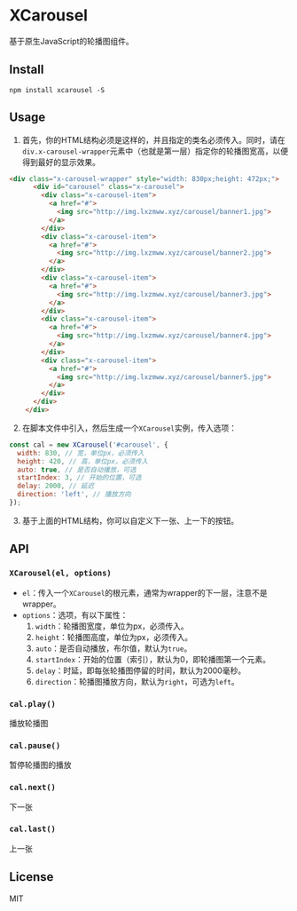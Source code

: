 # XCarousel
基于原生JavaScript的轮播图组件。

## Install
```
npm install xcarousel -S
```

## Usage
1. 首先，你的HTML结构必须是这样的，并且指定的类名必须传入。同时，请在`div.x-carousel-wrapper`元素中（也就是第一层）指定你的轮播图宽高，以便得到最好的显示效果。
```html
<div class="x-carousel-wrapper" style="width: 830px;height: 472px;">
      <div id="carousel" class="x-carousel">
        <div class="x-carousel-item">
          <a href="#">
            <img src="http://img.lxzmww.xyz/carousel/banner1.jpg">
          </a>
        </div>
        <div class="x-carousel-item">
          <a href="#">
            <img src="http://img.lxzmww.xyz/carousel/banner2.jpg">
          </a>
        </div>
        <div class="x-carousel-item">
          <a href="#">
            <img src="http://img.lxzmww.xyz/carousel/banner3.jpg">
          </a>
        </div>
        <div class="x-carousel-item">
          <a href="#">
            <img src="http://img.lxzmww.xyz/carousel/banner4.jpg">
          </a>
        </div>
        <div class="x-carousel-item">
          <a href="#">
            <img src="http://img.lxzmww.xyz/carousel/banner5.jpg">
          </a>
        </div>
      </div>
    </div>
```

2. 在脚本文件中引入，然后生成一个`XCarousel`实例，传入选项：
```js
const cal = new XCarousel('#carousel', {
  width: 830, // 宽，单位px，必须传入
  height: 420, // 高，单位px，必须传入
  auto: true, // 是否自动播放，可选
  startIndex: 3, // 开始的位置，可选
  delay: 2000, // 延迟
  direction: 'left', // 播放方向
});
```
3. 基于上面的HTML结构，你可以自定义下一张、上一下的按钮。

## API
### `XCarousel(el, options)`
- `el`：传入一个`XCarousel`的根元素，通常为wrapper的下一层，注意不是wrapper。
- `options`：选项，有以下属性：
  1. `width`：轮播图宽度，单位为px，必须传入。
  2. `height`：轮播图高度，单位为px，必须传入。
  3. `auto`：是否自动播放，布尔值，默认为`true`。
  4. `startIndex`：开始的位置（索引），默认为0，即轮播图第一个元素。
  5. `delay`：时延，即每张轮播图停留的时间，默认为2000毫秒。
  6. `direction`：轮播图播放方向，默认为`right`，可选为`left`。

### `cal.play()`
播放轮播图

### `cal.pause()`
暂停轮播图的播放

### `cal.next()`
下一张

### `cal.last()`
上一张

## License
MIT